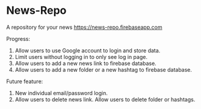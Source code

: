 # News-Repo
A repository for your news
https://news-repo.firebaseapp.com

Progress:
1. Allow users to use Google account to login and store data.
2. Limit users without logging in to only see log in page.
3. Allow users to add a new news link to firebase database.
4. Allow users to add a new folder or a new hashtag to firebase database.

Future feature:
1. New individual email/password login.
2. Allow users to delete news link.
Allow users to delete folder or hashtags.
